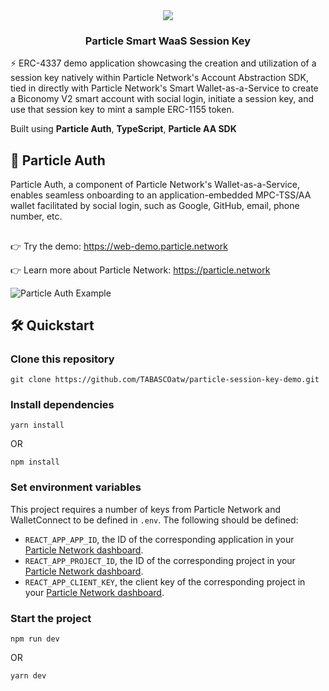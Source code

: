 <div align="center">
  <a href="https://particle.network/">
    <img src="https://i.imgur.com/xmdzXU4.png" />
  </a>
  <h3>
    Particle Smart WaaS Session Key
  </h3>
</div>

⚡️ ERC-4337 demo application showcasing the creation and utilization of a session key natively within Particle Network's Account Abstraction SDK, tied in directly with Particle Network's Smart Wallet-as-a-Service to create a Biconomy V2 smart account with social login, initiate a session key, and use that session key to mint a sample ERC-1155 token.

Built using **Particle Auth**, **TypeScript**, **Particle AA SDK**

## 🔑 Particle Auth
Particle Auth, a component of Particle Network's Wallet-as-a-Service, enables seamless onboarding to an application-embedded MPC-TSS/AA wallet facilitated by social login, such as Google, GitHub, email, phone number, etc.

##

👉 Try the demo: https://web-demo.particle.network

👉 Learn more about Particle Network: https://particle.network

![Particle Auth Example](https://i.imgur.com/IrbcDUH.png)

## 🛠️ Quickstart

### Clone this repository
```
git clone https://github.com/TABASCOatw/particle-session-key-demo.git
```

### Install dependencies
```
yarn install
```
OR
```
npm install
```

### Set environment variables
This project requires a number of keys from Particle Network and WalletConnect to be defined in `.env`. The following should be defined:
- `REACT_APP_APP_ID`, the ID of the corresponding application in your [Particle Network dashboard](https://dashboard.particle.network/#/applications).
- `REACT_APP_PROJECT_ID`, the ID of the corresponding project in your [Particle Network dashboard](https://dashboard.particle.network/#/applications).
-  `REACT_APP_CLIENT_KEY`, the client key of the corresponding project in your [Particle Network dashboard](https://dashboard.particle.network/#/applications).

### Start the project
```
npm run dev
```
OR
```
yarn dev
```